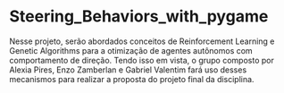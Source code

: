 # Steering_Behaviors_with_pygame
Nesse projeto, serão abordados conceitos de Reinforcement Learning e Genetic Algorithms para a otimização de agentes autônomos com comportamento de direção. Tendo isso em vista, o grupo composto por Alexia Pires, Enzo Zamberlan e Gabriel Valentim fará uso desses mecanismos para realizar a proposta do projeto final da disciplina.
